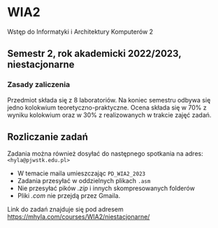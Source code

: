 # WIA2
Wstęp do Informatyki i Architektury Komputerów 2

## Semestr 2, rok akademicki 2022/2023, niestacjonarne

### Zasady zaliczenia
Przedmiot składa się z 8 laboratoriów. Na koniec semestru odbywa się jedno kolokwium teoretyczno-praktyczne. Ocena składa się w 70% z wyniku kolokwium oraz w 30% z realizowanych w trakcie zajęć zadań.

## Rozliczanie zadań
Zadania można również dosyłać do następnego spotkania na adres: `<hyla@pjwstk.edu.pl>`
- W temacie maila umieszczając `PD_WIA2_2023`
- Zadania przesyłać w oddzielnych plikach `.asm` 
- Nie przesyłać pików *.zip* i innych skompresowanych folderów 
- Pliki *.com* nie przejdą przez Gmaila.

Link do zadań znajduje się pod adresem <https://mhyla.com/courses/WIA2/niestacjonarne/>